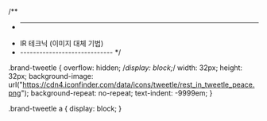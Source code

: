 /**
 * --------------------------------
 * IR 테크닉 (이미지 대체 기법)
 * ----------------------------- */

.brand-tweetle {
  overflow: hidden;
  /*display: block;*/
  width: 32px;
  height: 32px;
  background-image: url("https://cdn4.iconfinder.com/data/icons/tweetle/rest_in_tweetle_peace.png");
  background-repeat: no-repeat;
  text-indent: -9999em;
}

.brand-tweetle a {
  display: block;
}

